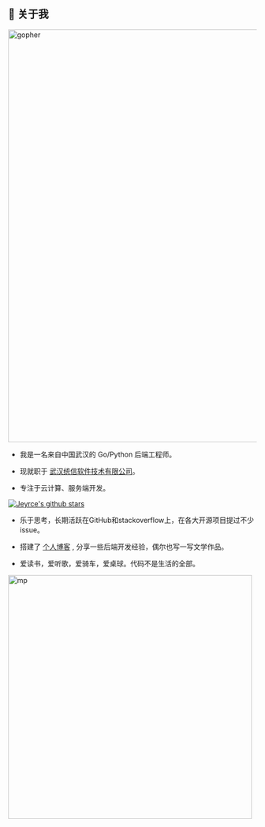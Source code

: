 🌈 关于我
---

<img width="836px" src="http://oss.ioseek.cn/x/gopher-run.gif" alt="gopher">

* 我是一名来自中国武汉的 Go/Python 后端工程师。

* 现就职于 [武汉统信软件技术有限公司](https://www.uniontech.com)。

* 专注于云计算、服务端开发。

[![Jeyrce's github stars](https://github-readme-stats.vercel.app/api?username=jeyrce)](https://github.com/jeyrce)
<img src="https://github-profile-summary-cards.vercel.app/api/cards/most-commit-language?username=jeyrce&theme=github" alt="">

- 乐于思考，长期活跃在GitHub和stackoverflow上，在各大开源项目提过不少issue。

- 搭建了 [个人博客](https://ioseek.cn/) , 分享一些后端开发经验，偶尔也写一写文学作品。

- 爱读书，爱听歌，爱骑车，爱桌球。代码不是生活的全部。

<img width="494px" src="http://oss.ioseek.cn/mp-white-min.png" alt="mp"> <img src="https://github-profile-summary-cards.vercel.app/api/cards/productive-time?username=jeyrce&theme=github" alt="">

<!--
![](https://github-profile-summary-cards.vercel.app/api/cards/profile-details?username=jeyrce&theme=github)
![](https://github-profile-summary-cards.vercel.app/api/cards/repos-per-language?username=jeyrce&theme=github)
![](https://github-profile-summary-cards.vercel.app/api/cards/stats?username=jeyrce&theme=github)
-->
